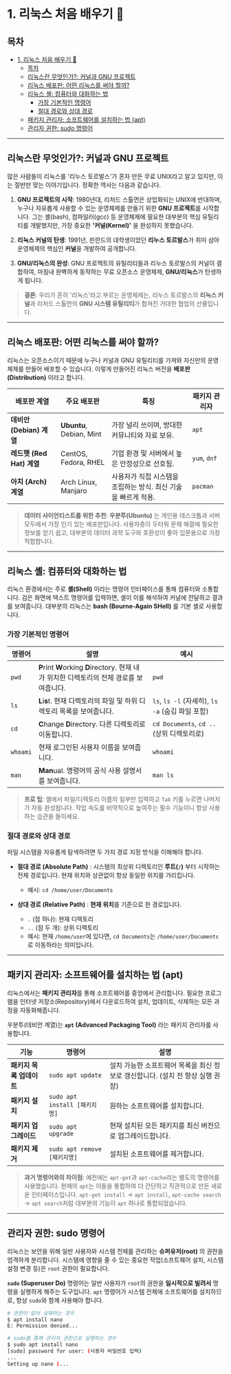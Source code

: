 # 1. 리눅스 처음 배우기 🐧

## 목차
- [1. 리눅스 처음 배우기 🐧](#1-리눅스-처음-배우기-)
  - [목차](#목차)
  - [리눅스란 무엇인가?: 커널과 GNU 프로젝트](#리눅스란-무엇인가-커널과-gnu-프로젝트)
  - [리눅스 배포판: 어떤 리눅스를 써야 할까?](#리눅스-배포판-어떤-리눅스를-써야-할까)
  - [리눅스 셸: 컴퓨터와 대화하는 법](#리눅스-셸-컴퓨터와-대화하는-법)
    - [가장 기본적인 명령어](#가장-기본적인-명령어)
    - [절대 경로와 상대 경로](#절대-경로와-상대-경로)
  - [패키지 관리자: 소프트웨어를 설치하는 법 (apt)](#패키지-관리자-소프트웨어를-설치하는-법-apt)
  - [관리자 권한: sudo 명령어](#관리자-권한-sudo-명령어)

---

## 리눅스란 무엇인가?: 커널과 GNU 프로젝트

많은 사람들이 리눅스를 '리누스 토르발스'가 혼자 만든 무료 UNIX라고 알고 있지만, 이는 절반만 맞는 이야기입니다. 정확한 역사는 다음과 같습니다.

1.  **GNU 프로젝트의 시작**: 1980년대, 리처드 스톨먼은 상업화되는 UNIX에 반대하며, 누구나 자유롭게 사용할 수 있는 운영체제를 만들기 위한 **GNU 프로젝트**를 시작합니다. 그는 셸(bash), 컴파일러(gcc) 등 운영체제에 필요한 대부분의 핵심 유틸리티를 개발했지만, 가장 중요한 **'커널(Kernel)'** 을 완성하지 못했습니다.

2.  **리눅스 커널의 탄생**: 1991년, 핀란드의 대학생이었던 **리누스 토르발스**가 취미 삼아 운영체제의 핵심인 **커널**을 개발하여 공개합니다.

3.  **GNU/리눅스의 완성**: GNU 프로젝트의 유틸리티들과 리누스 토르발스의 커널이 결합하여, 마침내 완벽하게 동작하는 무료 오픈소스 운영체제, **GNU/리눅스**가 탄생하게 됩니다.

> **결론**: 우리가 흔히 '리눅스'라고 부르는 운영체제는, 리누스 토르발스의 **리눅스 커널**과 리처드 스톨먼의 **GNU 시스템 유틸리티**가 합쳐진 거대한 협업의 산물입니다.

---

## 리눅스 배포판: 어떤 리눅스를 써야 할까?

리눅스는 오픈소스이기 때문에 누구나 커널과 GNU 유틸리티를 가져와 자신만의 운영체제를 만들어 배포할 수 있습니다. 이렇게 만들어진 리눅스 버전을 **배포판(Distribution)** 이라고 합니다.

| 배포판 계열 | 주요 배포판 | 특징 | 패키지 관리자 |
|---|---|---|---|
| **데비안 (Debian) 계열** | **Ubuntu**, Debian, Mint | 가장 널리 쓰이며, 방대한 커뮤니티와 자료 보유. | `apt` |
| **레드햇 (Red Hat) 계열** | CentOS, Fedora, RHEL | 기업 환경 및 서버에서 높은 안정성으로 선호됨. | `yum`, `dnf` |
| **아치 (Arch) 계열** | Arch Linux, Manjaro | 사용자가 직접 시스템을 조립하는 방식. 최신 기술을 빠르게 적용. | `pacman` |

> **데이터 사이언티스트를 위한 추천**: **우분투(Ubuntu)**  는 개인용 데스크톱과 서버 모두에서 가장 인기 있는 배포판입니다. 사용자층이 두터워 문제 해결에 필요한 정보를 얻기 쉽고, 대부분의 데이터 과학 도구와 호환성이 좋아 입문용으로 가장 적합합니다.

---

## 리눅스 셸: 컴퓨터와 대화하는 법

리눅스 환경에서는 주로 **셸(Shell)**  이라는 명령어 인터페이스를 통해 컴퓨터와 소통합니다. 검은 화면에 텍스트 명령어를 입력하면, 셸이 이를 해석하여 커널에 전달하고 결과를 보여줍니다. 대부분의 리눅스는 **bash (Bourne-Again SHell)**  를 기본 셸로 사용합니다.

### 가장 기본적인 명령어

| 명령어 | 설명 | 예시 |
|---|---|---|
| `pwd` | **P**rint **W**orking **D**irectory. 현재 내가 위치한 디렉토리의 전체 경로를 보여줍니다. | `pwd` |
| `ls` | **L**i**s**t. 현재 디렉토리의 파일 및 하위 디렉토리 목록을 보여줍니다. | `ls`, `ls -l` (자세히), `ls -a` (숨김 파일 포함) |
| `cd` | **C**hange **D**irectory. 다른 디렉토리로 이동합니다. | `cd Documents`, `cd ..` (상위 디렉토리로) |
| `whoami` | 현재 로그인된 사용자 이름을 보여줍니다. | `whoami` |
| `man` | **Man**ual. 명령어의 공식 사용 설명서를 보여줍니다. | `man ls` |

> **프로 팁**: 셸에서 파일/디렉토리 이름의 일부만 입력하고 `Tab` 키를 누르면 나머지가 자동 완성됩니다. 작업 속도를 비약적으로 높여주는 필수 기능이니 항상 사용하는 습관을 들이세요.

### 절대 경로와 상대 경로

파일 시스템을 자유롭게 탐색하려면 두 가지 경로 지정 방식을 이해해야 합니다.

- **절대 경로 (Absolute Path)** : 시스템의 최상위 디렉토리인 **루트(`/`)** 부터 시작하는 전체 경로입니다. 현재 위치와 상관없이 항상 동일한 위치를 가리킵니다.
  - 예시: `cd /home/user/Documents`

- **상대 경로 (Relative Path)** : **현재 위치**를 기준으로 한 경로입니다.
  - `.` (점 하나): 현재 디렉토리
  - `..` (점 두 개): 상위 디렉토리
  - 예시: 현재 `/home/user`에 있다면, `cd Documents`는 `/home/user/Documents`로 이동하라는 의미입니다.

---

## 패키지 관리자: 소프트웨어를 설치하는 법 (apt)

리눅스에서는 **패키지 관리자**를 통해 소프트웨어를 중앙에서 관리합니다. 필요한 프로그램을 인터넷 저장소(Repository)에서 다운로드하여 설치, 업데이트, 삭제하는 모든 과정을 자동화해줍니다.

우분투(데비안 계열)는 **`apt` (Advanced Packaging Tool)**  라는 패키지 관리자를 사용합니다.

| 기능 | 명령어 | 설명 |
|---|---|---|
| **패키지 목록 업데이트** | `sudo apt update` | 설치 가능한 소프트웨어 목록을 최신 정보로 갱신합니다. (설치 전 항상 실행 권장) |
| **패키지 설치** | `sudo apt install [패키지명]` | 원하는 소프트웨어를 설치합니다. |
| **패키지 업그레이드** | `sudo apt upgrade` | 현재 설치된 모든 패키지를 최신 버전으로 업그레이드합니다. |
| **패키지 제거** | `sudo apt remove [패키지명]` | 설치된 소프트웨어를 제거합니다. |

> **과거 명령어와의 차이점**: 예전에는 `apt-get`과 `apt-cache`라는 별도의 명령어를 사용했습니다. 현재의 `apt`는 이들을 통합하여 더 간단하고 직관적으로 만든 새로운 인터페이스입니다. `apt-get install` → `apt install`, `apt-cache search` → `apt search`처럼 대부분의 기능이 `apt` 하나로 통합되었습니다.
---

## 관리자 권한: sudo 명령어

리눅스는 보안을 위해 일반 사용자와 시스템 전체를 관리하는 **슈퍼유저(root)**  의 권한을 엄격하게 분리합니다. 시스템에 영향을 줄 수 있는 중요한 작업(소프트웨어 설치, 시스템 설정 변경 등)은 `root` 권한이 필요합니다.

**`sudo` (Superuser Do)**  명령어는 일반 사용자가 `root`의 권한을 **일시적으로 빌려서** 명령을 실행하게 해주는 도구입니다. `apt` 명령어가 시스템 전체에 소프트웨어를 설치하므로, 항상 `sudo`와 함께 사용해야 합니다.

```bash
# 권한이 없어 실패하는 경우
$ apt install nano
E: Permission denied...

# sudo를 통해 관리자 권한으로 실행하는 경우
$ sudo apt install nano
[sudo] password for user: (사용자 비밀번호 입력)
...
Setting up nano (...
```